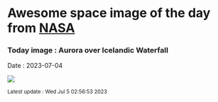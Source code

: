 
# Awesome space image of the day from [NASA](https://api.nasa.gov/)

### Today image : Aurora over Icelandic Waterfall
Date : 2023-07-04

![](https://apod.nasa.gov/apod/image/2307/WaterfallAurora_Letelier_960.jpg)

<small>Latest update : Wed Jul  5 02:56:53 2023</small>
        